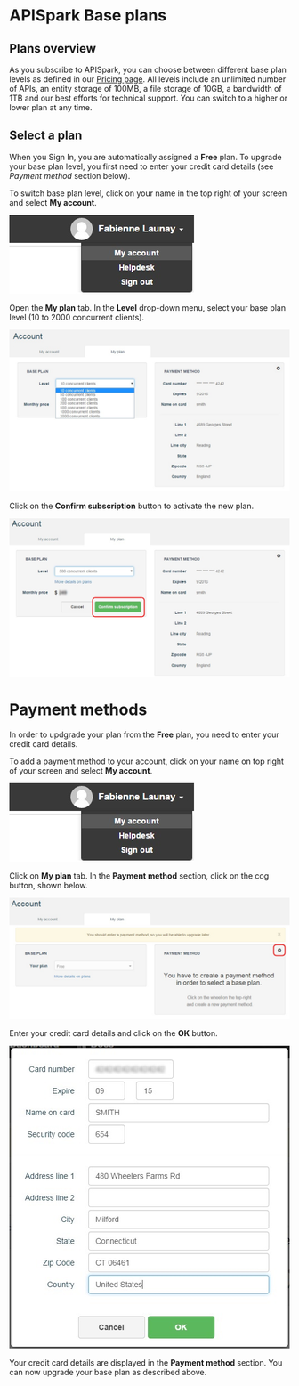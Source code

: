 # APISpark Base plans

## Plans overview

As you subscribe to APISpark, you can choose between different base plan levels as defined in our <a href="http://restlet.com/products/apispark/pricing" target="_blank">Pricing page</a>. All levels include an unlimited number of APIs, an entity storage of 100MB, a file storage of 10GB, a bandwidth of 1TB and our best efforts for technical support. You can switch to a higher or lower plan at any time.

## Select a plan

When you Sign In, you are automatically assigned a **Free** plan. To upgrade your base plan level, you first need to enter your credit card details (see *Payment method* section below).

To switch base plan level, click on your name in the top right of your screen and select **My account**.

![My account](images/my-account.jpg "My account")

Open the **My plan** tab. In the **Level** drop-down menu, select your base plan level (10 to 2000 concurrent clients).

![Select plan](images/select-plan.jpg "Select plan")

Click on the **Confirm subscription** button to activate the new plan.

![Confirm subscription](images/confirm-subscription.jpg "Confirm subscription")

# Payment methods

In order to updgrade your plan from the **Free** plan, you need to enter your credit card details.

To add a payment method to your account, click on your name on top right of your screen and select **My account**.

![My account](images/my-account.jpg "My account")

Click on **My plan** tab. In the **Payment method** section, click on the cog button, shown below.

![wheel](images/wheel.jpg "wheel")

Enter your credit card details and click on the **OK** button.

![Create new payment method](images/credit-card-details.jpg "Create new payment method")

Your credit card details are displayed in the **Payment method** section. You can now upgrade your base plan as described above.
